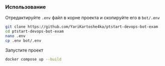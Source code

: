 ### Использование

Отредактируйте `.env` файл в корне проекта и скопируйте его в `bot/.env`

```bash
git clone https://github.com/YariKartoshe4ka/ptstart-devops-bot-exam
cd ptstart-devops-bot-exam
nano .env
cp .env bot/.env
```

Запустите проект

```bash
docker compose up --build
```
